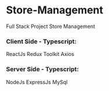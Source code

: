 # Store-Management
Full Stack Project Store Management


### Client Side - Typescript:

ReactJs
Redux Toolkit
Axios

### Server Side - Typescript:
NodeJs
ExpressJs
MySql
